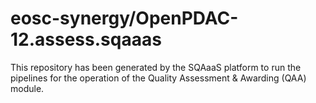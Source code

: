 <!--
SPDX-FileCopyrightText: Copyright contributors to the Software Quality Assurance as a Service (SQAaaS) project <sqaaas@ibergrid.eu>

SPDX-License-Identifier: GPL-3.0-only
-->

# eosc-synergy/OpenPDAC-12.assess.sqaaas
This repository has been generated by the SQAaaS platform to run the pipelines
for the operation of the
Quality Assessment & Awarding (QAA)
module.